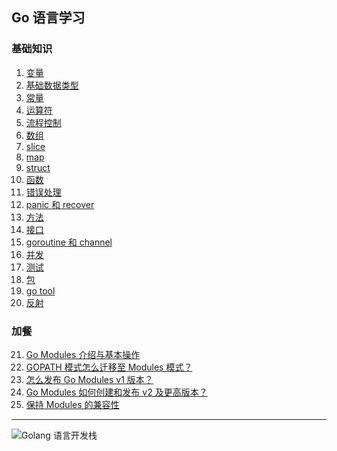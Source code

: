 ## Go 语言学习
### 基础知识
1. <a href="https://github.com/weirubo/learn_go/blob/master/ebook/1.md" target="_blank">变量</a>
2. <a href="https://github.com/weirubo/learn_go/blob/master/ebook/2.md" target="_blank">基础数据类型</a>
3. <a href="https://github.com/weirubo/learn_go/blob/master/ebook/3.md" target="_blank">常量</a>
4. <a href="https://github.com/weirubo/learn_go/blob/master/ebook/4.md" target="_blank">运算符</a>
5. <a href="https://github.com/weirubo/learn_go/blob/master/ebook/5.md" target="_blank">流程控制</a>
6. <a href="https://mp.weixin.qq.com/s/VKv5wei-YxpXVuh0L78zig" target="_blank">数组</a>
7. <a href="https://mp.weixin.qq.com/s/68nADMG4Q9XWmToC8ksJCw" target="_blank">slice</a>
8. <a href="https://mp.weixin.qq.com/s/uA2ZUikf-u-mvS6q43LnLg" target="_blank">map</a>
9. <a href="https://mp.weixin.qq.com/s/GCqWDWIt4GFd58zv8KHbvA" target="_blank">struct</a>
10. <a href="https://mp.weixin.qq.com/s/mJc-zd7cL4ExarvbRTJiEQ" target="_blank">函数</a>
11. <a href="https://mp.weixin.qq.com/s/YWnTr_QNKvnDNjyAzr4Dcw" target="_blank">错误处理</a>
12. <a href="https://mp.weixin.qq.com/s/aJqc9S1SlYd0iN4HF5on7A" target="_blank">panic 和 recover</a>
13. <a href="https://mp.weixin.qq.com/s/TPeibdAWA9VLv4B4alwkjQ" target="_blank">方法</a>
14. <a href="https://mp.weixin.qq.com/s/v_pNTrj4lHR3fv1k9V2wMQ" target="_blank">接口</a>
15. <a href="https://mp.weixin.qq.com/s/bgvITTjr-_5m6zmXgtV5Bw" target="_blank">goroutine 和 channel</a>
16. <a href="https://mp.weixin.qq.com/s/R2mlXTADdq72IzFUmyOziw" target="_blank">并发</a>
17. <a href="https://mp.weixin.qq.com/s/-rFBeMQ6Us2bGUmT6o5Tmg" target="_blank">测试</a>
18. <a href="https://mp.weixin.qq.com/s/jSMZLOYBQApoNu2TomJ6iw" target="_blank">包</a>
19. <a href="https://mp.weixin.qq.com/s/2wvfob2BUYktsZ1aZqcqqQ" target="_blank">go tool</a>
20. <a href="https://mp.weixin.qq.com/s/mIwFK61-lD9S9JPCWBHFGA" target="_blank">反射</a>

### 加餐
21. [Go Modules 介绍与基本操作](https://mp.weixin.qq.com/s/Ce56XkzkYhLu-T0zOEjkzw)
22. [GOPATH 模式怎么迁移至 Modules 模式？](https://mp.weixin.qq.com/s/89Ijd_nghmoXi4ZzXe605A)
23. [怎么发布 Go Modules v1 版本？](https://mp.weixin.qq.com/s/kj5i2SCN2SCCVexHJLtoBw)
24. [Go Modules 如何创建和发布 v2 及更高版本？](https://mp.weixin.qq.com/s/Jppyj3YLSrJbDxpJwC8B0w)
25. [保持 Modules 的兼容性](https://mp.weixin.qq.com/s/Q6hO_tc7RCOWABRwK9hrrA)
***
![Golang 语言开发栈](https://github.com/weirubo/learn_go/blob/master/ebook/qrcode.png)


